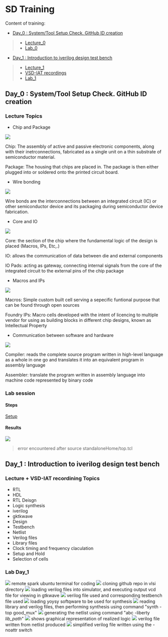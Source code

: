 # SD Training 
Content of training:
- [Day_0 : System/Tool Setup Check. GitHub ID creation](https://github.com/YishenKuma/sd_training/edit/main/readme.md#day_0--systemtool-setup-check-github-id-creation)

> - [Lecture_0](https://github.com/YishenKuma/sd_training/blob/main/readme.md#lecture-topics)
> - [Lab_0](https://github.com/YishenKuma/sd_training/blob/main/readme.md#lab-session)

- [Day_1 : Introduction to iverilog design test bench](https://github.com/YishenKuma/sd_training/blob/main/readme.md#day_1--introduction-to-iverilog-design-test-bench)

> - [Lecture_1](https://github.com/YishenKuma/sd_training/blob/main/readme.md#lecture-topics-1)
> - [VSD-IAT recordings](https://github.com/YishenKuma/sd_training/blob/main/readme.md#vsd-iat-recording-topics)
> - [Lab_1](https://github.com/YishenKuma/sd_training/blob/main/readme.md#lab-day_1)

## **Day_0 : System/Tool Setup Check. GitHub ID creation** 
### Lecture Topics
* Chip and Package
<!---
<img src="images/Chip and package.JPG" width="400">
--->
![](https://github.com/YishenKuma/sd_training/blob/main/images/Chip%20and%20package.JPG) 

Chip: The assembly of active and passive electronic components, along with their inetrconnections, fabricated as a single unit on a thin substrate of semiconductor material.

Package: The housing that chips are placed in. The package is then either plugged into or soldered onto the printed circuit board. 

* Wire bonding
<!---
<img src="images/wire_bond.jpg" width="400">
--->
![](https://github.com/YishenKuma/sd_training/blob/main/images/wire_bond.jpg)

Wire bonds are the interconnections between an integrated circuit (IC) or other semiconductor device and its packaging during semiconductor device fabrication.

* Core and IO
<!---
<img src="images/iopads.jpg" width="400">
--->
![](https://github.com/YishenKuma/sd_training/blob/main/images/iopads.jpg)

Core: the section of the chip where the fundamental logic of the design is placed (Macros, IPs, Etc,.)

IO: allows the communication of data between die and external components

IO Pads: acting as gateway, connecting internal signals from the core of the integrated circuit to the external pins of the chip package

* Macros and IPs
<!---
<img src="images/macro IP.jpg" width="400">
--->
![](https://github.com/YishenKuma/sd_training/blob/main/images/macro%20IP.jpg)

Macros: Simple custom built cell serving a sepecific funtional purpose that can be found through open sources

Foundry IPs: Macro cells developed with the intent of licencing to multiple vendor for using as building blocks in different chip designs, known as Intellectual Property 

* Communication between software and hardware
<!---
<img src="images/compilers-assemblers-translators-opener.jpg" width="400">
--->
![](https://github.com/YishenKuma/sd_training/blob/main/images/compilers-assemblers-translators-opener.jpg) 

Compiler: reads the complete source program written in high-level language as a whole in one go and translates it into an equivalent program in assembly language

Assembler: translate the program written in assembly language into machine code represented by binary code

### Lab session

#### Steps

[Setup](https://github.com/YishenKuma/sd_training/blob/main/scripts/github_lab0.txt)

#### Results

<!---
<img src="day0.JPG" width="850">
--->
![](https://github.com/YishenKuma/sd_training/blob/main/day0.JPG) 

> error encountered after source standaloneHome/top.tcl

## **Day_1 : Introduction to iverilog design test bench** 
### Lecture + VSD-IAT recordining Topics 
* RTL
* HDL
* RTL Deisgn
* Logic synthesis
* iverilog
* gktkwave
* Design
* Testbench
* Netlist
* Verilog files
* Library files
* Clock timing and frequency claculation
* Setup and Hold 
* Selection of cells

### Lab Day_1
![](https://github.com/YishenKuma/sd_training/blob/main/day_1/lab/1.jpg)
remote spark ubuntu terminal for coding
![](https://github.com/YishenKuma/sd_training/blob/main/day_1/lab/2.jpg)
cloning github repo in vlsi directory
![](https://github.com/YishenKuma/sd_training/blob/main/day_1/lab/3.jpg)
loading verilog files into simulator, and executing output vcd file for viewing in gtkwave
![](https://github.com/YishenKuma/sd_training/blob/main/day_1/lab/4.jpg)
verilog file used and corresponding testbench file used
![](https://github.com/YishenKuma/sd_training/blob/main/day_1/lab/5.jpg)
loading yoysy softqware to be used for synthesis
![](https://github.com/YishenKuma/sd_training/blob/main/day_1/lab/6.jpg)
reading library and verilog files, then performing synthesis using command "synth -top good_mux"
![](https://github.com/YishenKuma/sd_training/blob/main/day_1/lab/7.jpg)
generating the netlist using command "abc -liberty *lib_path*"
![](https://github.com/YishenKuma/sd_training/blob/main/day_1/lab/8.jpg)
shows graphical representation of realized logic
![](https://github.com/YishenKuma/sd_training/blob/main/day_1/lab/9.jpg)
verilog file written from netlist produced
![](https://github.com/YishenKuma/sd_training/blob/main/day_1/lab/10.jpg)
simplified verilog file written using the -noattr switch 
